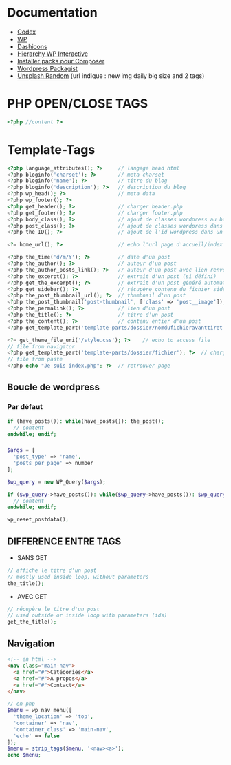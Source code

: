 # Documentation
- [Codex](https://codex.wordpress.org/)
- [WP](https://developer.wordpress.org/reference/)
- [Dashicons](https://developer.wordpress.org/resource/dashicons/#media-video)
- [Hierarchy WP Interactive](https://wphierarchy.com/)
- [Installer packs pour Composer](https://packagist.org/)
- [Wordpress Packagist](https://wpackagist.org/)
- [Unsplash Random](https://source.unsplash.com/daily/1600x900/?nature,water) (url indique : new img daily big size and 2 tags)

# PHP OPEN/CLOSE TAGS
```php
<?php //content ?>
```

# Template-Tags
```php
<?php language_attributes(); ?>     // langage head html
<?php bloginfo('charset'); ?>       // meta charset
<?php bloginfo('name'); ?>          // titre du blog
<?php bloginfo('description'); ?>   // description du blog	
<?php wp_head(); ?>                 // meta data
<?php wp_footer(); ?>
<?php get_header(); ?>              // charger header.php
<?php get_footer(); ?>              // charger footer.php
<?php body_class(); ?>              // ajout de classes wordpress au body pour css/js
<?php post_class(); ?>              // ajout de classes wordpress dans un post
<?php the_ID(); ?>                  // ajout de l'id wordpress dans un post

<?= home_url(); ?>                  // echo l'url page d'accueil/index

<?php the_time('d/m/Y'); ?>         // date d'un post
<?php the_author(); ?>              // auteur d'un post
<?php the_author_posts_link(); ?>   // auteur d'un post avec lien renvoyant vers tous les posts de l'auteur
<?php the_excerpt(); ?>             // extrait d'un post (si défini)
<?php get_the_excerpt(); ?>         // extrait d'un post généré automatiquement si aucun défini et si dans wp loop
<?php get_sidebar(); ?>             // récupère contenu du fichier sidebar.php
<?php the_post_thumbnail_url(); ?>  // thumbnail d'un post
<?php the_post_thumbnail('post-thumbnail', ['class' => 'post__image']); ?> // avec classe
<?php the_permalink(); ?>           // lien d'un post
<?php the_title(); ?>               // titre d'un post
<?php the_content(); ?>             // contenu entier d'un post
<?php get_template_part('template-parts/dossier/nomdufichieravanttiret', 'nomdufichieraprestiret'); ?>       // contenu d'un fichier dans dossier indiqué dans dossier template-parts

<?= get_theme_file_uri('/style.css'); ?>    // echo to access file
// file from navigator
<?php get_template_part('template-parts/dossier/fichier'); ?>  // charger template custom
// file from paste
<?php echo "Je suis index.php"; ?>  // retrouver page
```

## Boucle de wordpress
### Par défaut
```php
if (have_posts()): while(have_posts()): the_post();
  // content
endwhile; endif;
```
###
```php
$args = [
  'post_type' => 'name',
  'posts_per_page' => number
];

$wp_query = new WP_Query($args);

if ($wp_query->have_posts()): while($wp_query->have_posts()): $wp_query->the_post();
  // content
endwhile; endif;

wp_reset_postdata();
```

## DIFFERENCE ENTRE TAGS
- SANS GET
```php
// affiche le titre d'un post
// mostly used inside loop, without parameters
the_title();
```
- AVEC GET
```php
// récupère le titre d'un post
// used outside or inside loop with parameters (ids)
get_the_title();
```


## Navigation
```html
<!-- en html -->
<nav class="main-nav">
  <a href="#">Catégories</a>
  <a href="#">A propos</a>
  <a href="#">Contact</a>
</nav>
```
```php
// en php
$menu = wp_nav_menu([
  'theme_location' => 'top',
  'container' => 'nav',
  'container_class' => 'main-nav',
  'echo' => false
]);
$menu = strip_tags($menu, '<nav><a>');
echo $menu;
```
